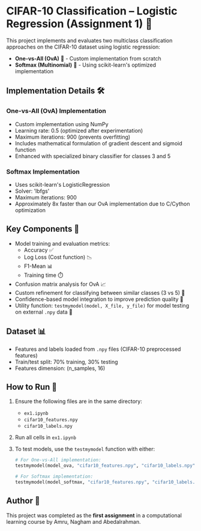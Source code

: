 # CIFAR-10 Classification – Logistic Regression (Assignment 1) 🤖

This project implements and evaluates two multiclass classification approaches on the CIFAR-10 dataset using logistic regression:
- **One-vs-All (OvA)** 🎯 - Custom implementation from scratch
- **Softmax (Multinomial)** 🔄 - Using scikit-learn's optimized implementation

## Implementation Details 🛠️

### One-vs-All (OvA) Implementation
- Custom implementation using NumPy
- Learning rate: 0.5 (optimized after experimentation)
- Maximum iterations: 900 (prevents overfitting)
- Includes mathematical formulation of gradient descent and sigmoid function
- Enhanced with specialized binary classifier for classes 3 and 5

### Softmax Implementation
- Uses scikit-learn's LogisticRegression
- Solver: 'lbfgs'
- Maximum iterations: 900
- Approximately 8x faster than our OvA implementation due to C/Cython optimization

## Key Components 🔑

- Model training and evaluation metrics:
  - Accuracy ✅
  - Log Loss (Cost function) 📉
  - F1-Mean 📊
  - Training time ⏱️
- Confusion matrix analysis for OvA 📈
- Custom refinement for classifying between similar classes (3 vs 5) 🎯
- Confidence-based model integration to improve prediction quality 🚀
- Utility function: `testmymodel(model, X_file, y_file)` for model testing on external `.npy` data 🧪

## Dataset 📊

- Features and labels loaded from `.npy` files (CIFAR-10 preprocessed features)
- Train/test split: 70% training, 30% testing
- Features dimension: (n_samples, 16)

## How to Run 🚀

1. Ensure the following files are in the same directory:
   - `ex1.ipynb`
   - `cifar10_features.npy`
   - `cifar10_labels.npy`

2. Run all cells in `ex1.ipynb`

3. To test models, use the `testmymodel` function with either:
   ```python
   # For One-vs-All implementation:
   testmymodel(model_ova, "cifar10_features.npy", "cifar10_labels.npy")
   
   # For Softmax implementation:
   testmymodel(model_softmax, "cifar10_features.npy", "cifar10_labels.npy")
   ```

## Author 👥

This project was completed as the **first assignment** in a computational learning course by Amru, Nagham and Abedalrahman.